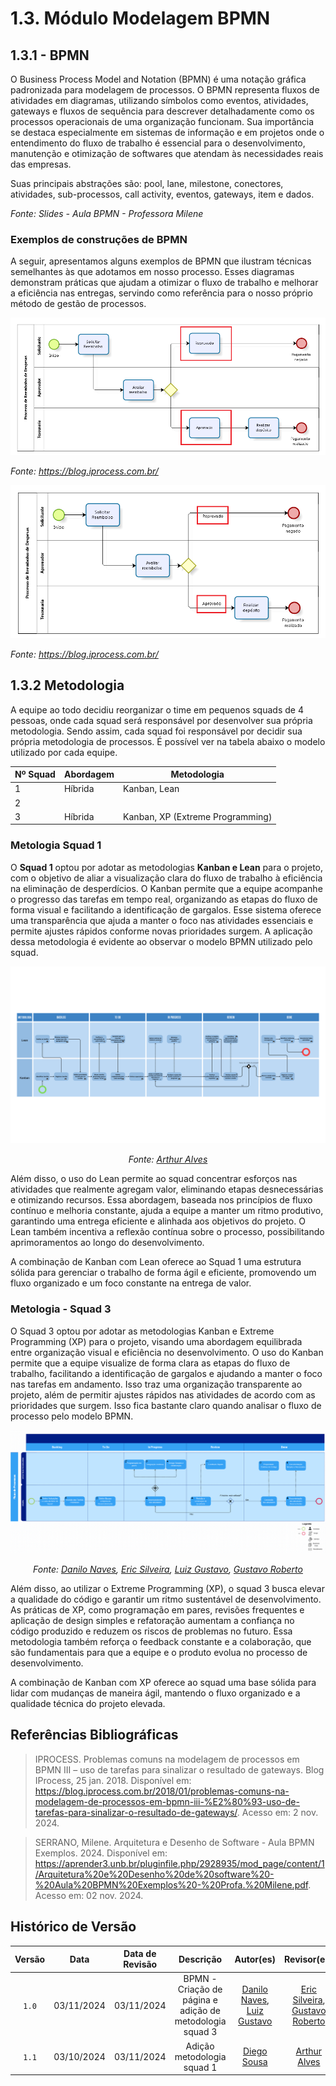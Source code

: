 # <a> 1.3. Módulo Modelagem BPMN </a>

## <a>1.3.1 - BPMN </a>

O Business Process Model and Notation (BPMN) é uma notação gráfica padronizada para modelagem de processos. O BPMN representa fluxos de atividades em diagramas, utilizando símbolos como eventos, atividades, gateways e fluxos de sequência para descrever detalhadamente como os processos operacionais de uma organização funcionam. Sua importância se destaca especialmente em sistemas de informação e em projetos onde o entendimento do fluxo de trabalho é essencial para o desenvolvimento, manutenção e otimização de softwares que atendam às necessidades reais das empresas.

Suas principais abstrações são: pool, lane, milestone, conectores, atividades, sub-processos, call activity, eventos, gateways, item e dados.

_Fonte: Slides - Aula BPMN - Professora Milene_

### <a> Exemplos de construções de BPMN </a>

A seguir, apresentamos alguns exemplos de BPMN que ilustram técnicas semelhantes às que adotamos em nosso processo. Esses diagramas demonstram práticas que ajudam a otimizar o fluxo de trabalho e melhorar a eficiência nas entregas, servindo como referência para o nosso próprio método de gestão de processos.

![Exemplo de BPMN 1](./assets/bpmn_1.png)

_Fonte: https://blog.iprocess.com.br/_

![Exemplo de BPMN 2](./assets/bpmn_2.png)

_Fonte: https://blog.iprocess.com.br/_

## <a> 1.3.2 Metodologia </a>

A equipe ao todo decidiu reorganizar o time em pequenos squads de 4 pessoas, onde cada squad será responsável por desenvolver sua própria metodologia. Sendo assim, cada squad foi responsável por decidir sua própria metodologia de processos. É possível ver na tabela abaixo o modelo utilizado por cada equipe.

<center>

| Nº Squad | Abordagem |Metodologia |
|-------|--------------|------------|
| 1     |Híbrida|         Kanban, Lean   |
| 2     |       |                                  |
| 3     |Híbrida| Kanban, XP (Extreme Programming) |



</center>

### <a> Metologia Squad 1 </a>

O **Squad 1** optou por adotar as metodologias **Kanban e Lean** para o projeto, com o objetivo de aliar a visualização clara do fluxo de trabalho à eficiência na eliminação de desperdícios. O Kanban permite que a equipe acompanhe o progresso das tarefas em tempo real, organizando as etapas do fluxo de forma visual e facilitando a identificação de gargalos. Esse sistema oferece uma transparência que ajuda a manter o foco nas atividades essenciais e permite ajustes rápidos conforme novas prioridades surgem. A aplicação dessa metodologia é evidente ao observar o modelo BPMN utilizado pelo squad.

![BPMN Squad 1 - Modelo](./assets/bpmn_squad_1.png)

<center>

_Fonte: [Arthur Alves](https://github.com/Arthrok)_

</center>

Além disso, o uso do Lean permite ao squad concentrar esforços nas atividades que realmente agregam valor, eliminando etapas desnecessárias e otimizando recursos. Essa abordagem, baseada nos princípios de fluxo contínuo e melhoria constante, ajuda a equipe a manter um ritmo produtivo, garantindo uma entrega eficiente e alinhada aos objetivos do projeto. O Lean também incentiva a reflexão contínua sobre o processo, possibilitando aprimoramentos ao longo do desenvolvimento.

A combinação de Kanban com Lean oferece ao Squad 1 uma estrutura sólida para gerenciar o trabalho de forma ágil e eficiente, promovendo um fluxo organizado e um foco constante na entrega de valor.


<!--### <a> Metologia Squad 2 </a> -->

### <a> Metologia - Squad 3 </a>

O Squad 3 optou por adotar as metodologias Kanban e Extreme Programming (XP) para o projeto, visando uma abordagem equilibrada entre organização visual e eficiência no desenvolvimento. O uso do Kanban permite que a equipe visualize de forma clara as etapas do fluxo de trabalho, facilitando a identificação de gargalos e ajudando a manter o foco nas tarefas em andamento. Isso traz uma organização transparente ao projeto, além de permitir ajustes rápidos nas atividades de acordo com as prioridades que surgem. Isso fica bastante claro quando analisar o fluxo de processo pelo modelo BPMN.

![BPMN Squad 3 - Modelo](./assets/bpmn_squad_3.png)

<center>

_Fonte: [Danilo Naves](https://github.com/DaniloNavesS), [Eric Silveira](https://github.com/ericbky), [Luiz Gustavo](https://github.com/LuizGust4vo), [Gustavo Roberto](https://github.com/gusrberto)_

</center>

Além disso, ao utilizar o Extreme Programming (XP), o squad 3 busca elevar a qualidade do código e garantir um ritmo sustentável de desenvolvimento. As práticas de XP, como programação em pares, revisões frequentes e aplicação de design simples e refatoração aumentam a confiança no código produzido e reduzem os riscos de problemas no futuro. Essa metodologia também reforça o feedback constante e a colaboração, que são fundamentais para que a equipe e o produto evolua no processo de desenvolvimento.

A combinação de Kanban com XP oferece ao squad uma base sólida para lidar com mudanças de maneira ágil, mantendo o fluxo organizado e a qualidade técnica do projeto elevada.

## <a>Referências Bibliográficas</a>

> IPROCESS. Problemas comuns na modelagem de processos em BPMN III – uso de tarefas para sinalizar o resultado de gateways. Blog IProcess, 25 jan. 2018. Disponível em: https://blog.iprocess.com.br/2018/01/problemas-comuns-na-modelagem-de-processos-em-bpmn-iii-%E2%80%93-uso-de-tarefas-para-sinalizar-o-resultado-de-gateways/. Acesso em: 2 nov. 2024.

> SERRANO, Milene. Arquitetura e Desenho de Software - Aula BPMN Exemplos. 2024. Disponível em: https://aprender3.unb.br/pluginfile.php/2928935/mod_page/content/1/Arquitetura%20e%20Desenho%20de%20software%20-%20Aula%20BPMN%20Exemplos%20-%20Profa.%20Milene.pdf. Acesso em: 02 nov. 2024.

## <a>Histórico de Versão</a>

| Versão | Data | Data de Revisão | Descrição | Autor(es) | Revisor(es) |
| :------: | :----------: | :-----------: | :-----------: | :---------: | :---------: |
| `1.0` | 03/11/2024 | 03/11/2024 | BPMN - Criação de página e adição de metodologia squad 3 | [Danilo Naves](https://github.com/DaniloNavesS), [Luiz Gustavo](https://github.com/LuizGust4vo)  | [Eric Silveira](https://github.com/ericbky), [Gustavo Roberto](https://github.com/gusrberto) |
| `1.1` | 03/10/2024 | 03/11/2024 | Adição metodologia squad 1 | [Diego Sousa](https://github.com/DiegoSousaLeite) | [Arthur Alves](https://github.com/Arthrok) |
